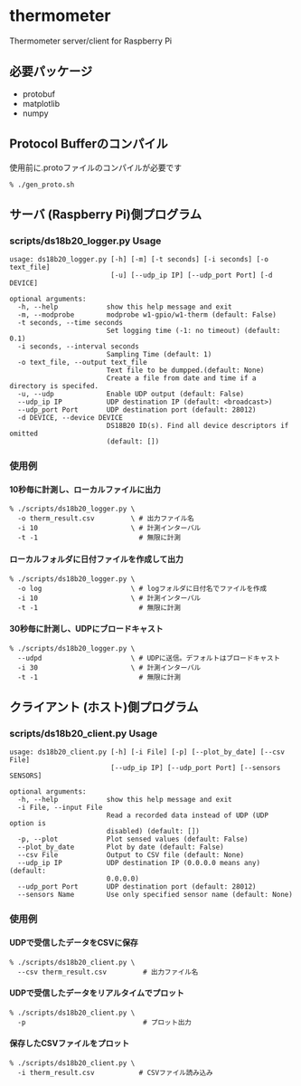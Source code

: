 # thermometer
Thermometer server/client for Raspberry Pi


## 必要パッケージ
* protobuf
* matplotlib
* numpy

## Protocol Bufferのコンパイル
使用前に.protoファイルのコンパイルが必要です

```
% ./gen_proto.sh
```

## サーバ (Raspberry Pi)側プログラム

### scripts/ds18b20_logger.py Usage
```
usage: ds18b20_logger.py [-h] [-m] [-t seconds] [-i seconds] [-o text_file]
                         [-u] [--udp_ip IP] [--udp_port Port] [-d DEVICE]

optional arguments:
  -h, --help            show this help message and exit
  -m, --modprobe        modprobe w1-gpio/w1-therm (default: False)
  -t seconds, --time seconds
                        Set logging time (-1: no timeout) (default: 0.1)
  -i seconds, --interval seconds
                        Sampling Time (default: 1)
  -o text_file, --output text_file
                        Text file to be dumpped.(default: None)
                        Create a file from date and time if a directory is specifed.
  -u, --udp             Enable UDP output (default: False)
  --udp_ip IP           UDP destination IP (default: <broadcast>)
  --udp_port Port       UDP destination port (default: 28012)
  -d DEVICE, --device DEVICE
                        DS18B20 ID(s). Find all device descriptors if omitted
                        (default: [])
```

### 使用例
#### 10秒毎に計測し、ローカルファイルに出力
```
% ./scripts/ds18b20_logger.py \
  -o therm_result.csv         \ # 出力ファイル名
  -i 10                       \ # 計測インターバル
  -t -1                         # 無限に計測
```

#### ローカルフォルダに日付ファイルを作成して出力
```
% ./scripts/ds18b20_logger.py \
  -o log                      \ # logフォルダに日付名でファイルを作成
  -i 10                       \ # 計測インターバル
  -t -1                         # 無限に計測
```

#### 30秒毎に計測し、UDPにブロードキャスト
```
% ./scripts/ds18b20_logger.py \
  --udpd                      \ # UDPに送信。デフォルトはブロードキャスト
  -i 30                       \ # 計測インターバル
  -t -1                         # 無限に計測
```


## クライアント (ホスト)側プログラム

### scripts/ds18b20_client.py Usage
```
usage: ds18b20_client.py [-h] [-i File] [-p] [--plot_by_date] [--csv File]
                         [--udp_ip IP] [--udp_port Port] [--sensors SENSORS]

optional arguments:
  -h, --help            show this help message and exit
  -i File, --input File
                        Read a recorded data instead of UDP (UDP option is
                        disabled) (default: [])
  -p, --plot            Plot sensed values (default: False)
  --plot_by_date        Plot by date (default: False)
  --csv File            Output to CSV file (default: None)
  --udp_ip IP           UDP destination IP (0.0.0.0 means any) (default:
                        0.0.0.0)
  --udp_port Port       UDP destination port (default: 28012)
  --sensors Name        Use only specified sensor name (default: None)
```

### 使用例
#### UDPで受信したデータをCSVに保存
```
% ./scripts/ds18b20_client.py \
  --csv therm_result.csv         # 出力ファイル名
```

#### UDPで受信したデータをリアルタイムでプロット
```
% ./scripts/ds18b20_client.py \
  -p                             # プロット出力
```

#### 保存したCSVファイルをプロット
```
% ./scripts/ds18b20_client.py \
  -i therm_result.csv           # CSVファイル読み込み
```
